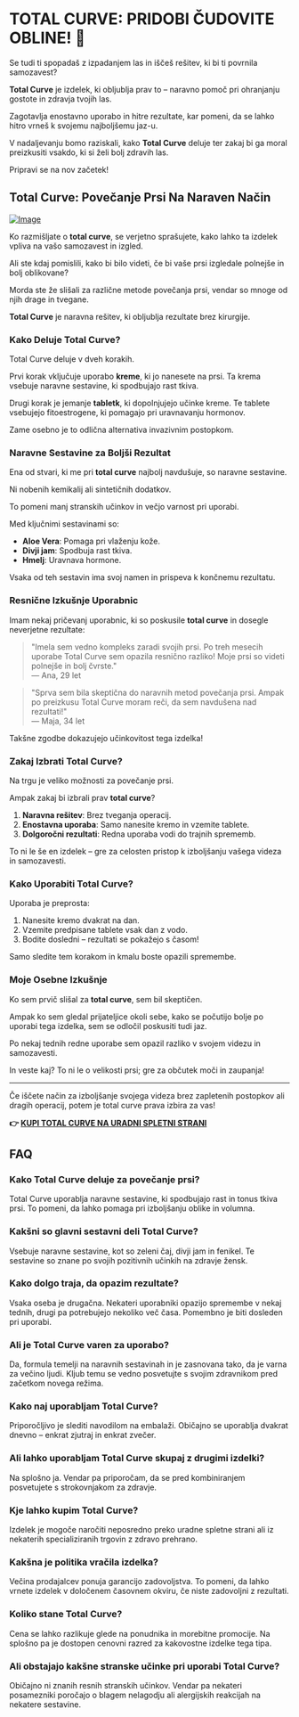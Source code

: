 # TOTAL CURVE: PRIDOBI ČUDOVITE OBLINE! 💖

Se tudi ti spopadaš z izpadanjem las in iščeš rešitev, ki bi ti povrnila samozavest? 

**Total Curve** je izdelek, ki obljublja prav to – naravno pomoč pri ohranjanju gostote in zdravja tvojih las. 

Zagotavlja enostavno uporabo in hitre rezultate, kar pomeni, da se lahko hitro vrneš k svojemu najboljšemu jaz-u. 

V nadaljevanju bomo raziskali, kako **Total Curve** deluje ter zakaj bi ga moral preizkusiti vsakdo, ki si želi bolj zdravih las. 

Pripravi se na nov začetek!

## Total Curve: Povečanje Prsi Na Naraven Način

[![Image](https://www2.sellhealth.com/97/totalcurve_468x80_1.jpg)](https://gchaffi.com/U64GWOzy)

Ko razmišljate o **total curve**, se verjetno sprašujete, kako lahko ta izdelek vpliva na vašo samozavest in izgled. 

Ali ste kdaj pomislili, kako bi bilo videti, če bi vaše prsi izgledale polnejše in bolj oblikovane?

Morda ste že slišali za različne metode povečanja prsi, vendar so mnoge od njih drage in tvegane.

**Total Curve** je naravna rešitev, ki obljublja rezultate brez kirurgije.

### Kako Deluje Total Curve?

Total Curve deluje v dveh korakih. 

Prvi korak vključuje uporabo **kreme**, ki jo nanesete na prsi. Ta krema vsebuje naravne sestavine, ki spodbujajo rast tkiva.

Drugi korak je jemanje **tabletk**, ki dopolnjujejo učinke kreme. Te tablete vsebujejo fitoestrogene, ki pomagajo pri uravnavanju hormonov.

Zame osebno je to odlična alternativa invazivnim postopkom.

### Naravne Sestavine za Boljši Rezultat

Ena od stvari, ki me pri **total curve** najbolj navdušuje, so naravne sestavine. 

Ni nobenih kemikalij ali sintetičnih dodatkov. 

To pomeni manj stranskih učinkov in večjo varnost pri uporabi.

Med ključnimi sestavinami so:

- **Aloe Vera**: Pomaga pri vlaženju kože.
- **Divji jam**: Spodbuja rast tkiva.
- **Hmelj**: Uravnava hormone.

Vsaka od teh sestavin ima svoj namen in prispeva k končnemu rezultatu.

### Resnične Izkušnje Uporabnic

Imam nekaj pričevanj uporabnic, ki so poskusile **total curve** in dosegle neverjetne rezultate:

> "Imela sem vedno kompleks zaradi svojih prsi. Po treh mesecih uporabe Total Curve sem opazila resnično razliko! Moje prsi so videti polnejše in bolj čvrste."  
> — Ana, 29 let

> "Sprva sem bila skeptična do naravnih metod povečanja prsi. Ampak po preizkusu Total Curve moram reči, da sem navdušena nad rezultati!"  
> — Maja, 34 let

Takšne zgodbe dokazujejo učinkovitost tega izdelka!

### Zakaj Izbrati Total Curve?

Na trgu je veliko možnosti za povečanje prsi. 

Ampak zakaj bi izbrali prav **total curve**? 

1. **Naravna rešitev**: Brez tveganja operacij.
2. **Enostavna uporaba**: Samo nanesite kremo in vzemite tablete.
3. **Dolgoročni rezultati**: Redna uporaba vodi do trajnih sprememb.

To ni le še en izdelek – gre za celosten pristop k izboljšanju vašega videza in samozavesti.

### Kako Uporabiti Total Curve?

Uporaba je preprosta:

1. Nanesite kremo dvakrat na dan.
2. Vzemite predpisane tablete vsak dan z vodo.
3. Bodite dosledni – rezultati se pokažejo s časom!

Samo sledite tem korakom in kmalu boste opazili spremembe.

### Moje Osebne Izkušnje

Ko sem prvič slišal za **total curve**, sem bil skeptičen. 

Ampak ko sem gledal prijateljice okoli sebe, kako se počutijo bolje po uporabi tega izdelka, sem se odločil poskusiti tudi jaz.

Po nekaj tednih redne uporabe sem opazil razliko v svojem videzu in samozavesti.

In veste kaj? To ni le o velikosti prsi; gre za občutek moči in zaupanja!

---

Če iščete način za izboljšanje svojega videza brez zapletenih postopkov ali dragih operacij, potem je total curve prava izbira za vas!



**👉 [KUPI TOTAL CURVE NA URADNI SPLETNI STRANI](https://gchaffi.com/U64GWOzy)**

## FAQ

### Kako Total Curve deluje za povečanje prsi?
Total Curve uporablja naravne sestavine, ki spodbujajo rast in tonus tkiva prsi. To pomeni, da lahko pomaga pri izboljšanju oblike in volumna.

### Kakšni so glavni sestavni deli Total Curve?
Vsebuje naravne sestavine, kot so zeleni čaj, divji jam in fenikel. Te sestavine so znane po svojih pozitivnih učinkih na zdravje žensk.

### Kako dolgo traja, da opazim rezultate?
Vsaka oseba je drugačna. Nekateri uporabniki opazijo spremembe v nekaj tednih, drugi pa potrebujejo nekoliko več časa. Pomembno je biti dosleden pri uporabi.

### Ali je Total Curve varen za uporabo?
Da, formula temelji na naravnih sestavinah in je zasnovana tako, da je varna za večino ljudi. Kljub temu se vedno posvetujte s svojim zdravnikom pred začetkom novega režima.

### Kako naj uporabljam Total Curve?
Priporočljivo je slediti navodilom na embalaži. Običajno se uporablja dvakrat dnevno – enkrat zjutraj in enkrat zvečer.

### Ali lahko uporabljam Total Curve skupaj z drugimi izdelki?
Na splošno ja. Vendar pa priporočam, da se pred kombiniranjem posvetujete s strokovnjakom za zdravje.

### Kje lahko kupim Total Curve?
Izdelek je mogoče naročiti neposredno preko uradne spletne strani ali iz nekaterih specializiranih trgovin z zdravo prehrano.

### Kakšna je politika vračila izdelka?
Večina prodajalcev ponuja garancijo zadovoljstva. To pomeni, da lahko vrnete izdelek v določenem časovnem okviru, če niste zadovoljni z rezultati.

### Koliko stane Total Curve?
Cena se lahko razlikuje glede na ponudnika in morebitne promocije. Na splošno pa je dostopen cenovni razred za kakovostne izdelke tega tipa.

### Ali obstajajo kakšne stranske učinke pri uporabi Total Curve?
Običajno ni znanih resnih stranskih učinkov. Vendar pa nekateri posamezniki poročajo o blagem nelagodju ali alergijskih reakcijah na nekatere sestavine.